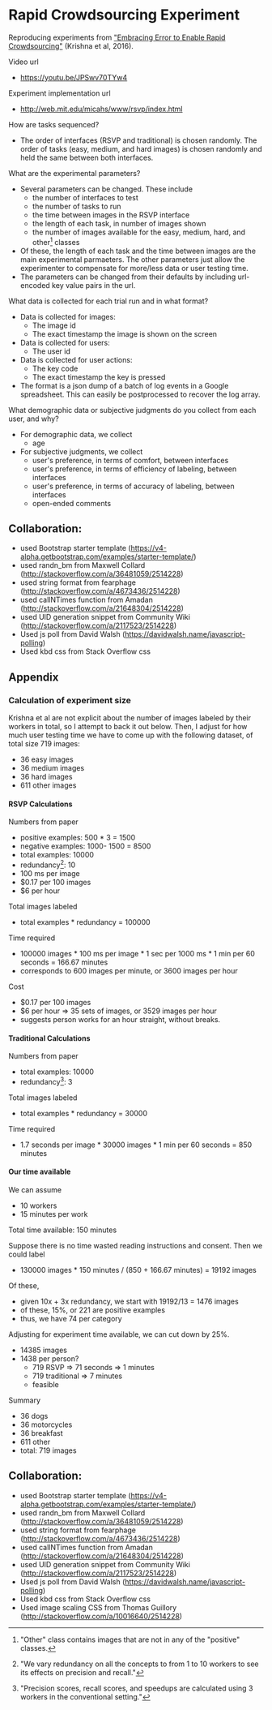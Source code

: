 # Rapid Crowdsourcing Experiment

Reproducing experiments from ["Embracing Error to Enable Rapid Crowdsourcing"](https://arxiv.org/pdf/1602.04506.pdf) (Krishna et al,
2016).

Video url
- https://youtu.be/JPSwv70TYw4

Experiment implementation url
- http://web.mit.edu/micahs/www/rsvp/index.html 

How are tasks sequenced?
- The order of interfaces (RSVP and traditional) is chosen randomly. The order of tasks
    (easy, medium, and hard images) is chosen randomly and held the same between both
    interfaces.

What are the experimental parameters?
- Several parameters can be changed. These include
    - the number of interfaces to test
    - the number of tasks to run
    - the time between images in the RSVP interface
    - the length of each task, in number of images shown
    - the number of images available for the easy, medium, hard, and other[^3] classes
- Of these, the length of each task and the time between images are the main experimental
    parmaeters. The other parameters just allow the experimenter to compensate for more/less
    data or user testing time.
- The parameters can be changed from their defaults by including url-encoded key value pairs
    in the url.

What data is collected for each trial run and in what format?
- Data is collected for images:
    - The image id
    - The exact timestamp the image is shown on the screen
- Data is collected for users:
    - The user id
- Data is collected for user actions:
    - The key code
    - The exact timestamp the key is pressed
- The format is a json dump of a batch of log events in a Google spreadsheet. This can
    easily be postprocessed to recover the log array.

What demographic data or subjective judgments do you collect from each user, and why?
- For demographic data, we collect
    - age
- For subjective judgments, we collect
    - user's preference, in terms of comfort, between interfaces
    - user's preference, in terms of efficiency of labeling, between interfaces
    - user's preference, in terms of accuracy of labeling, between interfaces
    - open-ended comments

## Collaboration:
  - used Bootstrap starter template
    (https://v4-alpha.getbootstrap.com/examples/starter-template/)
  - used randn_bm from Maxwell Collard
    (http://stackoverflow.com/a/36481059/2514228)
  - used string format from fearphage
    (http://stackoverflow.com/a/4673436/2514228)
  - used callNTimes function from Amadan
    (http://stackoverflow.com/a/21648304/2514228)
  - used UID generation snippet from Community Wiki
    (http://stackoverflow.com/a/2117523/2514228)
  - Used js poll from David Walsh
    (https://davidwalsh.name/javascript-polling)
  - Used kbd css from Stack Overflow css

## Appendix

### Calculation of experiment size

Krishna et al are not explicit about the number of images labeled by their workers in total,
so I attempt to back it out below. Then, I adjust for how much user testing time we have to
come up with the following dataset, of total size 719 images:

- 36 easy images
- 36 medium images
- 36 hard images
- 611 other images


#### RSVP Calculations

Numbers from paper
- positive examples: 500 * 3 = 1500
- negative examples: 1000- 1500 = 8500
- total examples: 10000
- redundancy[^1]: 10
- 100 ms per image
- $0.17 per 100 images
- $6 per hour

Total images labeled
- total examples * redundancy = 100000

Time required
- 100000 images * 100 ms per image * 1 sec per 1000 ms * 1 min per 60 seconds = 166.67 minutes
- corresponds to 600 images per minute, or 3600 images per hour

Cost
- $0.17 per 100 images
- $6 per hour => 35 sets of images, or 3529 images per hour
- suggests person works for an hour straight, without breaks.

#### Traditional Calculations

Numbers from paper
- total examples: 10000
- redundancy[^2]: 3

Total images labeled
- total examples * redundancy = 30000

Time required
- 1.7 seconds per image * 30000 images * 1 min per 60 seconds = 850 minutes

#### Our time available

We can assume
- 10 workers
- 15 minutes per work

Total time available: 150 minutes

Suppose there is no time wasted reading instructions and consent. Then we could label
- 130000 images * 150 minutes / (850 + 166.67 minutes) = 19192 images

Of these,
- given 10x + 3x redundancy, we start with 19192/13 = 1476 images
- of these, 15%, or 221 are positive examples
- thus, we have 74 per category

Adjusting for experiment time available, we can cut down by 25%.
- 14385 images
- 1438 per person?
    - 719 RSVP => 71 seconds => 1 minutes
    - 719 traditional => 7 minutes
    - feasible

Summary
- 36 dogs
- 36 motorcycles
- 36 breakfast
- 611 other
- total: 719 images

## Collaboration:
  - used Bootstrap starter template
    (https://v4-alpha.getbootstrap.com/examples/starter-template/)
  - used randn_bm from Maxwell Collard
    (http://stackoverflow.com/a/36481059/2514228)
  - used string format from fearphage
    (http://stackoverflow.com/a/4673436/2514228)
  - used callNTimes function from Amadan
    (http://stackoverflow.com/a/21648304/2514228)
  - used UID generation snippet from Community Wiki
    (http://stackoverflow.com/a/2117523/2514228)
  - Used js poll from David Walsh
    (https://davidwalsh.name/javascript-polling)
  - Used kbd css from Stack Overflow css
  - Used image scaling CSS from Thomas Guillory
    (http://stackoverflow.com/a/10016640/2514228)

[^1]: "We vary redundancy on all the concepts to from 1 to 10 workers to see its effects on
  precision and recall."
[^2]: "Precision scores, recall scores, and speedups are calculated using 3 workers in the
  conventional setting."
[^3]: "Other" class contains images that are not in any of the "positive" classes.
